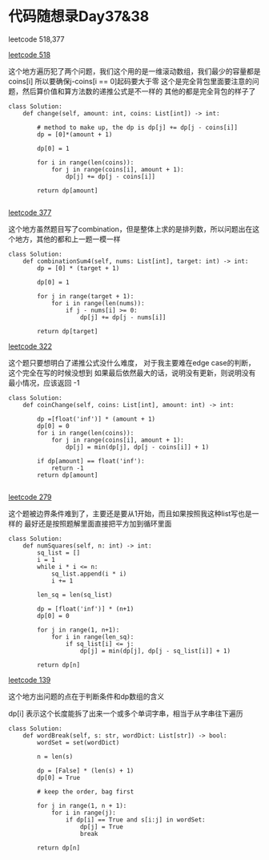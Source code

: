 # 代码随想录Day37&38

leetcode 518,377

[leetcode 518](https://leetcode.com/problems/coin-change-ii/)

这个地方遍历犯了两个问题，我们这个用的是一维滚动数组，我们最少的容量都是coins\[i\] 所以要确保j-coins\[i == 0\]起码要大于零
这个是完全背包里面要注意的问题，然后算价值和算方法数的递推公式是不一样的
其他的都是完全背包的样子了

```
class Solution:
    def change(self, amount: int, coins: List[int]) -> int:

        # method to make up, the dp is dp[j] += dp[j - coins[i]]
        dp = [0]*(amount + 1)

        dp[0] = 1

        for i in range(len(coins)):
            for j in range(coins[i], amount + 1):
                dp[j] += dp[j - coins[i]]

        return dp[amount]


```


[leetcode 377](https://leetcode.com/problems/combination-sum-iv/)

这个地方虽然题目写了combination，但是整体上求的是排列数，所以问题出在这个地方，其他的都和上一题一模一样

```
class Solution:
    def combinationSum4(self, nums: List[int], target: int) -> int:
        dp = [0] * (target + 1)

        dp[0] = 1

        for j in range(target + 1):
            for i in range(len(nums)):
                if j - nums[i] >= 0:
                    dp[j] += dp[j - nums[i]]

        return dp[target]
```


[leetcode 322](https://leetcode.com/problems/coin-change/)

这个题只要想明白了递推公式没什么难度， 对于我主要难在edge case的判断，这个完全在写的时候没想到
如果最后依然最大的话，说明没有更新，则说明没有最小情况，应该返回 -1

```
class Solution:
    def coinChange(self, coins: List[int], amount: int) -> int:

        dp =[float('inf')] * (amount + 1)
        dp[0] = 0
        for i in range(len(coins)):
            for j in range(coins[i], amount + 1):
                dp[j] = min(dp[j], dp[j - coins[i]] + 1)

        if dp[amount] == float('inf'):
            return -1
        return dp[amount]
        
```


[leetcode 279](https://leetcode.com/problems/combination-sum-iv/)

这个题被边界条件难到了，主要还是要从1开始，而且如果按照我这种list写也是一样的
最好还是按照题解里面直接把平方加到循环里面

```
class Solution:
    def numSquares(self, n: int) -> int:
        sq_list = []
        i = 1
        while i * i <= n:
            sq_list.append(i * i)
            i += 1
        
        len_sq = len(sq_list)
        
        dp = [float('inf')] * (n+1)
        dp[0] = 0

        for j in range(1, n+1):
            for i in range(len_sq):
                if sq_list[i] <= j:
                    dp[j] = min(dp[j], dp[j - sq_list[i]] + 1)

        return dp[n]
```


[leetcode 139](https://leetcode.com/problems/combination-sum-iv/)

这个地方出问题的点在于判断条件和dp数组的含义

dp\[i\] 表示这个长度能拆了出来一个或多个单词字串，相当于从字串往下遍历


```
class Solution:
    def wordBreak(self, s: str, wordDict: List[str]) -> bool:
        wordSet = set(wordDict)

        n = len(s)

        dp = [False] * (len(s) + 1)
        dp[0] = True

        # keep the order, bag first

        for j in range(1, n + 1):
            for i in range(j):
                if dp[i] == True and s[i:j] in wordSet:
                    dp[j] = True
                    break

        return dp[n]
```
